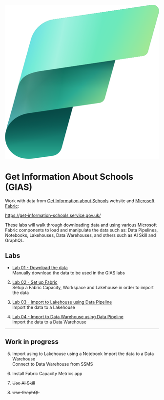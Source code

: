 ![Fabric](images/Fabric_256.svg)

# Get Information About Schools (GIAS)
Work with data from [Get Information about Schools](https://get-information-schools.service.gov.uk/) website and [Microsoft Fabric](https://learn.microsoft.com/en-us/fabric/get-started/microsoft-fabric-overview):

https://get-information-schools.service.gov.uk/

These labs will walk through downloading data and using various Microsoft Fabric components to load and manipulate the data such as: Data Pipelines, Notebooks, Lakehouses, Data Warehouses, and others such as AI Skill and GraphQL.


## Labs

- [Lab 01 - Download the data](labs/lab01/lab01.md)  
Manually download the data to be used in the GIAS labs

2. [Lab 02 - Set up Fabric](labs/lab02/lab02.md)  
Setup a Fabric Capacity, Workspace and Lakehouse in order to import the data

3. [Lab 03 - Import to Lakehouse using Data Pipeline](labs/lab03/lab03.md)  
Import the data to a Lakehouse

4. [Lab 04 - Import to Data Warehouse using Data Pipeline](labs/lab04/lab04.md)  
Import the data to a Data Warehouse

---
## Work in progress


5. Import using to Lakehouse using a Notebook
Import the data to a Data Warehouse  
Connect to Data Warehouse from SSMS

6. Install Fabric Capacity Metrics app

98. ~~Use AI Skill~~
99. ~~Use GraphQL~~